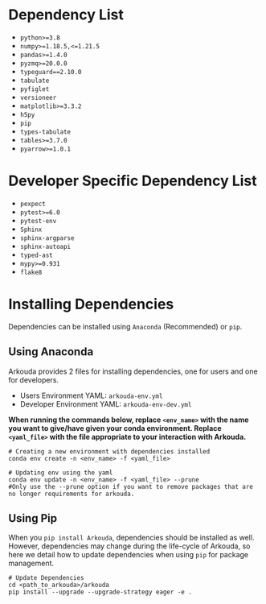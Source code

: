 # Dependency List
- `python>=3.8`
- `numpy>=1.18.5,<=1.21.5`
- `pandas>=1.4.0`
- `pyzmq>=20.0.0`
- `typeguard==2.10.0`
- `tabulate`
- `pyfiglet`
- `versioneer`
- `matplotlib>=3.3.2`
- `h5py`
- `pip`
- `types-tabulate`
- `tables>=3.7.0`
- `pyarrow>=1.0.1`

# Developer Specific Dependency List
- `pexpect`
- `pytest>=6.0`
- `pytest-env`
- `Sphinx`
- `sphinx-argparse`
- `sphinx-autoapi`
- `typed-ast`
- `mypy>=0.931`
- `flake8`

# Installing Dependencies

Dependencies can be installed using `Anaconda` (Recommended) or `pip`. 

## Using Anaconda
Arkouda provides 2 files for installing dependencies, one for users and one for developers. 

- Users Environment YAML: `arkouda-env.yml`
- Developer Environment YAML: `arkouda-env-dev.yml`

**When running the commands below, replace `<env_name>` with the name you want to give/have given your conda environment. Replace `<yaml_file>` with the file appropriate to your interaction with Arkouda.**
```commandline
# Creating a new environment with dependencies installed
conda env create -n <env_name> -f <yaml_file>

# Updating env using the yaml 
conda env update -n <env_name> -f <yaml_file> --prune 
#Only use the --prune option if you want to remove packages that are no longer requirements for arkouda.
```

## Using Pip
When you `pip install Arkouda`, dependencies should be installed as well. However, dependencies may change during the life-cycle of Arkouda, so here we detail how to update dependencies when using `pip` for package management.

```commandline
# Update Dependencies
cd <path_to_arkouda>/arkouda
pip install --upgrade --upgrade-strategy eager -e .
```
 
